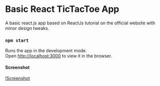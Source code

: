 # Basic React TicTacToe App

A basic react.js app based on ReactJs tutorial on the official website with minor design tweaks.

### `npm start`

Runs the app in the development mode.<br />
Open [http://localhost:3000](http://localhost:3000) to view it in the browser.

#### Screenshot
[!Screenshot](https://i.ibb.co/wLt2wDM/tictac.jpg)
